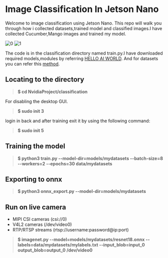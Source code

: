 # Image Classification In Jetson Nano

Welcome to image classification using Jetson Nano.
This repo will walk you through how i collected datasets,trained model and classified images.I have collected Cucumber,Mango images and trained my model.


![0](https://user-images.githubusercontent.com/73685642/167367605-fc5eb4ad-251b-4ee4-b87a-37d7dc0ca433.jpg)
![1](https://user-images.githubusercontent.com/73685642/167367693-01b14a4e-9ad8-46e7-a64a-d990cfbd7737.jpg)

The code is in the classification directory named train.py.I have downloaded required models,modules by referring [HELLO AI WORLD](https://github.com/dusty-nv/jetson-inference). And for datasets you can refer this [method](https://github.com/dusty-nv/jetson-inference/blob/master/docs/pytorch-collect.md).
## Locating  to the directory

>**$ cd NvidiaProject/classification**

For disabling the desktop GUI.

>**$ sudo init 3**

login in back and after training exit it by using the following command:

>**$ sudo init 5**
## Training the model
> **$ python3 train.py --model-dir=models/mydatasets --batch-size=8 --workers=2 --epochs=30 data/mydatasets**
## Exporting to onnx
> **$ python3 onnx_export.py --model-dir=models/mydatasets**
## Run on live camera

* MIPI CSI cameras (csi://0)
* V4L2 cameras (/dev/video0)
* RTP/RTSP streams (rtsp://username:password@ip:port)

> **$ imagenet.py --model=models/mydatasets/resnet18.onnx --labels=data/mydatasets/mylabels.txt --input_blob=input_0 output_blob=output_0 /dev/video0**
